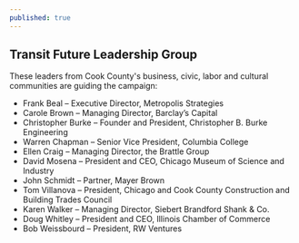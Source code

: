 ```yaml
---
published: true
---
```


## Transit Future Leadership Group

These leaders from Cook County's business, civic, labor and cultural communities are guiding the campaign:


* Frank Beal – Executive Director, Metropolis Strategies
* Carole Brown – Managing Director, Barclay’s Capital
* Christopher Burke – Founder and President, Christopher B. Burke Engineering
* Warren Chapman – Senior Vice President, Columbia College
* Ellen Craig – Managing Director, the Brattle Group
* David Mosena – President and CEO, Chicago Museum of Science and Industry
* John Schmidt – Partner, Mayer Brown
* Tom Villanova – President, Chicago and Cook County Construction and Building Trades Council
* Karen Walker – Managing Director, Siebert Brandford Shank & Co.
* Doug Whitley – President and CEO, Illinois Chamber of Commerce
* Bob Weissbourd – President, RW Ventures


